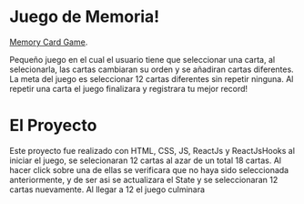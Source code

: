 # Juego de Memoria!
[Memory Card Game](https://spardutti.github.io/memorycardv2/).

Pequeño juego en el cual el usuario tiene que seleccionar
una carta, al selecionarla, las cartas cambiaran su orden
y se añadiran cartas diferentes.
La meta del juego es seleccionar 12 cartas diferentes
sin repetir ninguna.
Al repetir una carta el juego finalizara y registrara
tu mejor record!

# El Proyecto

Este proyecto fue realizado con HTML, CSS, JS, ReactJs y ReactJsHooks
al iniciar el juego, se selecionaran 12 cartas al azar de un total
18 cartas.
Al hacer click sobre una de ellas se verificara que no haya sido 
seleccionada anteriormente, y de ser asi se actualizara el State 
y se seleccionaran 12 cartas nuevamente.
Al llegar a 12 el juego culminara
